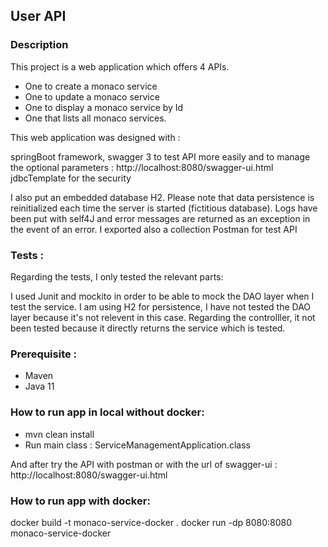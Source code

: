 ## User API

### Description

This project is a web application which offers 4 APIs. 

* One to create a monaco service 
* One to update a monaco service
* One to display a monaco service by Id
* One that lists all monaco services.

This web application was designed with : 

springBoot framework,
swagger 3 to test API more easily and to manage the optional parameters :   http://localhost:8080/swagger-ui.html
jdbcTemplate for the security

I also put an embedded database H2. Please note that data persistence is reinitialized each time the server is started (fictitious database). 
Logs have been put with self4J and error messages are returned as an exception in the event of an error.
I exported also a collection Postman for test API

### Tests :

Regarding the tests, I only tested the relevant parts:

I used Junit and mockito in order to be able to mock the DAO layer when I test the service.
I am using H2 for persistence, I have not tested the DAO layer because it's not relevent in this case.
Regarding the controlller, it not been tested because it directly returns the service which is tested.

### Prerequisite : 

* Maven
* Java 11

### How to run app in local without docker: 

* mvn clean install
* Run main class : ServiceManagementApplication.class

And after try the API with postman or with the url of swagger-ui : http://localhost:8080/swagger-ui.html

### How to run app with docker: 

docker build -t monaco-service-docker .
docker run -dp 8080:8080 monaco-service-docker

